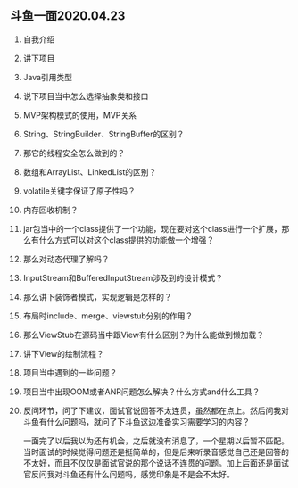 ## 斗鱼一面2020.04.23



1. 自我介绍

2. 讲下项目

3. Java引用类型

4. 说下项目当中怎么选择抽象类和接口

5. MVP架构模式的使用，MVP关系

6. String、StringBuilder、StringBuffer的区别？

7. 那它的线程安全怎么做到的？

8. 数组和ArrayList、LinkedList的区别？

9. volatile关键字保证了原子性吗？

10. 内存回收机制？

11. jar包当中的一个class提供了一个功能，现在要对这个class进行一个扩展，那么有什么方式可以对这个class提供的功能做一个增强？

12. 那么对动态代理了解吗？

13. InputStream和BufferedInputStream涉及到的设计模式？

14. 那么讲下装饰者模式，实现逻辑是怎样的？

15. 布局时include、merge、viewstub分别的作用？

16. 那么ViewStub在源码当中跟View有什么区别？为什么能做到懒加载？

17. 讲下View的绘制流程？

18. 项目当中遇到的一些问题？

19. 项目当中出现OOM或者ANR问题怎么解决？什么方式and什么工具？

20. 反问环节，问了下建议，面试官说回答不太连贯，虽然都在点上。然后问我对斗鱼有什么问题吗，就问了下斗鱼这边准备实习需要学习的内容？

    一面完了以后我以为还有机会，之后就没有消息了，一个星期以后暂不匹配。当时面试的时候觉得问题还是挺简单的，但是后来听录音感觉自己还是回答的不太好，而且不仅仅是面试官说的那个说话不连贯的问题。加上后面还是面试官反问我对斗鱼还有什么问题吗，感觉印象是不是会不太好。






